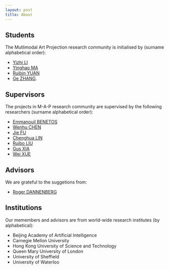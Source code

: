 ```yaml
---
layout: post
title: About
---
```


## Students

The Mutlimodal Art Projection research community is initialised by (surname alphabetical order):
* [Yizhi LI](https://twitter.com/yizhilll) 
* [Yinghao MA](https://twitter.com/nicolaus625)
* [Ruibin YUAN](https://twitter.com/abc43992899)
* [Ge ZHANG](https://twitter.com/GeZhang86038849).

## Supervisors

The projects in M-A-P research community are supervised by the following researchers (surname alphabetical order):
* [Emmanouil BENETOS](https://www.eecs.qmul.ac.uk/~emmanouilb/)
* [Wenhu CHEN](https://wenhuchen.github.io/)
* [Jie FU](https://bigaidream.github.io/)
* [Chenghua LIN](https://chenghualin.wordpress.com/)
* [Ruibo LIU](https://www.cs.dartmouth.edu/~rbliu/)
* [Gus XIA](http://www.musicxlab.com/members/gus/index.html)
* [Wei XUE](http://wei-xue.com/)

## Advisors

We are grateful to the suggetions from:
* [Roger DANNENBERG](https://www.cs.cmu.edu/~rbd/)


## Institutions

Our memembers and advisors are from world-wide research institutes (by alphabetical):
- Beijing Academy of Artificial Intelligence
- Carnegie Mellon University
- Hong Kong University of Science and Technology
- Queen Mary University of London
- University of Sheffield
- University of Waterloo